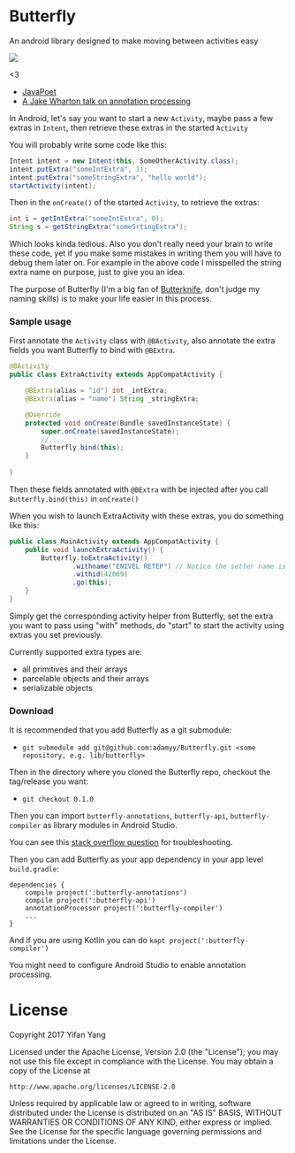 # Butterfly
An android library designed to make moving between activities easy

![](https://travis-ci.org/adamyy/Butterfly.svg?branch=master)

<3

- [JavaPoet](https://github.com/square/javapoet)
- [A Jake Wharton talk on annotation processing](https://www.youtube.com/watch?v=dOcs-NKK-RA&t=2167s)


In Android, let's say you want to start a new `Activity`, maybe pass a few extras in `Intent`, then retrieve these extras in the started `Activity`

You will probably write some code like this:

```java
Intent intent = new Intent(this, SomeOtherActivity.class);
intent.putExtra("someIntExtra", 1);
intent.putExtra("someStringExtra", "hello world");
startActivity(intent);
```

Then in the `onCreate()` of the started `Activity`, to retrieve the extras:

```java
int i = getIntExtra("someIntExtra", 0);
String s = getStringExtra("someSrtingExtra");
```

Which looks kinda tedious. Also you don't really need your brain to write these code, yet if you make some mistakes in writing them you will have to debug them later on. For example in the above code I misspelled the string extra name on purpose, just to give you an idea.

The purpose of Butterfly (I'm a big fan of [Butterknife](https://github.com/JakeWharton/butterknife), don't judge my naming skills) is to make your life easier in this process.


### Sample usage

First annotate the `Activity` class with `@BActivity`, also annotate the 
extra fields you want Butterfly to bind with `@BExtra`. 

```java
@BActivity
public class ExtraActivity extends AppCompatActivity {

    @BExtra(alias = "id") int _intExtra;
    @BExtra(alias = "name") String _stringExtra;

    @Override
    protected void onCreate(Bundle savedInstanceState) {
        super.onCreate(savedInstanceState);
        //...
        Butterfly.bind(this);
    }
    
}
```

Then these fields annotated with `@BExtra` with be injected after you call `Butterfly.bind(this)` in `onCreate()`

When you wish to launch ExtraActivity with these extras, you do something like this:

```java
public class MainActivity extends AppCompatActivity {
    public void launchExtraActivity() {
        Butterfly.toExtraActivity()
                .withname("ENIVEL RETEP") // Notice the setter name is associated with alias given in @BExtra
                .withid(42069)
                .go(this);
    }
}
```

Simply get the corresponding activity helper from Butterfly, set the extra you want to pass using "with<extraName>" methods,
do "start" to start the activity using extras you set previously.

Currently supported extra types are:

- all primitives and their arrays
- parcelable objects and their arrays
- serializable objects

### Download

It is recommended that you add Butterfly as a git submodule:

- `git submodule add git@github.com:adamyy/Butterfly.git <some repository, e.g. lib/butterfly>`

Then in the directory where you cloned the Butterfly repo, checkout the tag/release you want:

- `git checkout 0.1.0`

Then you can import `butterfly-annotations`, `butterfly-api`, `butterfly-compiler` as library modules in Android Studio.

You can see this [stack overflow question](https://stackoverflow.com/questions/27717728/android-studio-how-to-add-my-own-git-repository-as-a-library-projectsub-module) for troubleshooting.

Then you can add Butterfly as your app dependency in your app level `build.gradle`:

```
dependencies {
	compile project(':butterfly-annotations')
	compile project(':butterfly-api')
	annotationProcessor project(':butterfly-compiler')
	...
}
```

And if you are using Kotlin you can do `kapt project(':butterfly-compiler')`

You might need to configure Android Studio to enable annotation processing.

# License 

Copyright 2017 Yifan Yang

Licensed under the Apache License, Version 2.0 (the "License");
you may not use this file except in compliance with the License.
You may obtain a copy of the License at

    http://www.apache.org/licenses/LICENSE-2.0

Unless required by applicable law or agreed to in writing, software
distributed under the License is distributed on an "AS IS" BASIS,
WITHOUT WARRANTIES OR CONDITIONS OF ANY KIND, either express or implied.
See the License for the specific language governing permissions and
limitations under the License.



